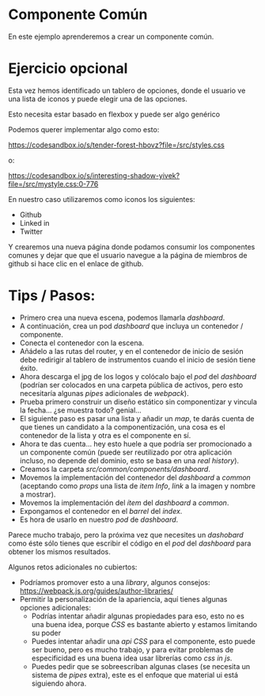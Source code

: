 # Componente Común

En este ejemplo aprenderemos a crear un componente común.

# Ejercicio opcional

Esta vez hemos identificado un tablero de opciones, donde el usuario ve
una lista de iconos y puede elegir una de las opciones.

Esto necesita estar basado en flexbox y puede ser algo genérico

Podemos querer implementar algo como esto:

https://codesandbox.io/s/tender-forest-hbovz?file=/src/styles.css

o:

https://codesandbox.io/s/interesting-shadow-yivek?file=/src/mystyle.css:0-776

En nuestro caso utilizaremos como iconos los siguientes:

- Github
- Linked in
- Twitter

Y crearemos una nueva página donde podamos consumir los componentes comunes y dejar que
que el usuario navegue a la página de miembros de github si hace clic en el enlace de github.

# Tips / Pasos:

- Primero crea una nueva escena, podemos llamarla _dashboard_.
- A continuación, crea un pod _dashboard_ que incluya un contenedor / componente.
- Conecta el contenedor con la escena.
- Añádelo a las rutas del router, y en el contenedor de inicio de sesión debe redirigir al tablero de instrumentos
  cuando el inicio de sesión tiene éxito.
- Ahora descarga el jpg de los logos y colócalo bajo el _pod_ del _dashboard_ (podrían ser
  colocados en una carpeta pública de activos, pero esto necesitaría algunas _pipes_ adicionales de _webpack_).
- Prueba primero construir un diseño estático sin componentizar y vincula la fecha... ¿se muestra todo?
  genial...
- El siguiente paso es pasar una lista y añadir un _map_, te darás cuenta de que tienes un candidato a la componentización,
  una cosa es el contenedor de la lista y otra es el componente en sí.
- Ahora te das cuenta... hey esto huele a que podría ser promocionado a un componente común
  (puede ser reutilizado por otra aplicación incluso, no depende del dominio, esto se basa en una _real history_).
- Creamos la carpeta _src/common/components/dashboard_.
- Movemos la implementación del contenedor del _dashboard_ a _common_ (aceptando como _props_ una lista de
  _item Info_, _link_ a la imagen y nombre a mostrar).
- Movemos la implementación del _ítem_ del _dashboard_ a _common_.
- Expongamos el contenedor en el _barrel_ del _index_.
- Es hora de usarlo en nuestro _pod_ de _dashboard_.

Parece mucho trabajo, pero la próxima vez que necesites un _dashobard_ como éste sólo tienes que
escribir el código en el _pod_ del _dashboard_ para obtener los mismos resultados.

Algunos retos adicionales no cubiertos:

- Podríamos promover esto a una _library_, algunos consejos: https://webpack.js.org/guides/author-libraries/
- Permitir la personalización de la apariencia, aquí tienes algunas opciones adicionales:
  - Podrías intentar añadir algunas propiedades para eso, esto no es una buena idea, porque _CSS_ es bastante abierto
    y estamos limitando su poder
  - Puedes intentar añadir una _api CSS_ para el componente, esto puede ser bueno, pero es mucho trabajo, y para
    evitar problemas de especificidad es una buena idea usar librerías como _css in js_.
  - Puedes pedir que se sobreescriban algunas clases (se necesita un sistema de _pipes_ extra), este es el enfoque que material ui está
    siguiendo ahora.

